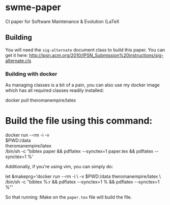 # swme-paper
CI paper for Software Maintenance &amp; Evolution (LaTeX

## Building

You will need the `sig-alternate` document class to build this paper. You can get it here: http://ipsn.acm.org/2010/IPSN_Submission%20instructions/sig-alternate.cls

### Building with docker

As managing classes is a bit of a pain, you can also use my docker image which has all required classes readily installed:

  docker pull theromanempire/latex
  
  # Build the file using this command:
  docker run --rm -i -v \
    $PWD:/data \
    theromanempire/latex \
    /bin/sh -c "bibtex paper && pdflatex --synctex=1 paper.tex && pdflatex --synctex=1 %'
                        
Additionally, if you're using vim, you can simply do:

  let &makeprg='docker run --rm -i
  \ -v $PWD:/data theromanempire/latex
  \ /bin/sh -c "bibtex %:r && pdflatex --synctex=1 % && pdflatex --synctex=1 %"'

So that running :Make on the `paper.tex` file will build the file.
